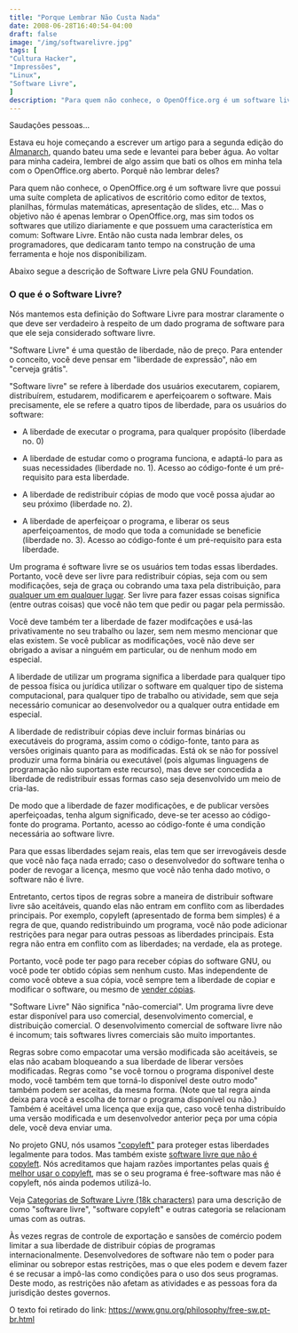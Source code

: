 ```yaml
---
title: "Porque Lembrar Não Custa Nada"
date: 2008-06-28T16:40:54-04:00
draft: false
image: "/img/softwarelivre.jpg"
tags: [
"Cultura Hacker",
"Impressões",
"Linux",
"Software Livre",
]
description: "Para quem não conhece, o OpenOffice.org é um software livre que possui uma suíte completa de aplicativos de escritório como editor de textos, planilhas, fórmulas matemáticas, apresentação de slides, etc... Mas o objetivo não é apenas lembrar o OpenOffice.org, mas sim todos os softwares que utilizo diariamente e que possuem uma característica em comum: Software Livre. Então não custa nada lembrar deles, os programadores, que dedicaram tanto tempo na construção de uma ferramenta e hoje nos disponibilizam."
---
```

Saudações pessoas...




Estava eu hoje começando a escrever um artigo para a segunda edição do [Almanarch](https://www.archlinux-br.org/almanarch/), quando bateu uma sede e levantei para beber água. Ao voltar para minha cadeira, lembrei de algo assim que bati os olhos em minha tela com o OpenOffice.org aberto. Porquê não lembrar deles?




Para quem não conhece, o OpenOffice.org é um software livre que possui uma suíte completa de aplicativos de escritório como editor de textos, planilhas, fórmulas matemáticas, apresentação de slides, etc... Mas o objetivo não é apenas lembrar o OpenOffice.org, mas sim todos os softwares que utilizo diariamente e que possuem uma característica em comum: Software Livre. Então não custa nada lembrar deles, os programadores, que dedicaram tanto tempo na construção de uma ferramenta e hoje nos disponibilizam.




Abaixo segue a descrição de Software Livre pela GNU Foundation.




### O que é o Software Livre?




Nós mantemos esta definição do Software Livre para mostrar claramente o que deve ser verdadeiro à respeito de um dado programa de software para que ele seja considerado software livre.




"Software Livre" é uma questão de liberdade, não de preço. Para entender  o conceito, você deve pensar em "liberdade de expressão", não em  "cerveja grátis".




"Software livre" se refere à liberdade dos usuários executarem, copiarem,  distribuírem, estudarem, modificarem e aperfeiçoarem o software. Mais  precisamente, ele se refere a quatro tipos de liberdade, para os usuários  do software:






  * A liberdade de executar o programa, para qualquer propósito    (liberdade no. 0)


  * A liberdade de estudar como o programa funciona, e adaptá-lo para as suas necessidades (liberdade no. 1). Acesso ao código-fonte é um pré-requisito para esta liberdade.


  * A liberdade de redistribuir cópias de modo que você possa ajudar ao    seu próximo (liberdade no. 2).


  * A liberdade de aperfeiçoar o programa, e liberar os seus aperfeiçoamentos, de modo que toda a comunidade se beneficie (liberdade no. 3). Acesso ao código-fonte é um pré-requisito para esta liberdade.




Um programa é software livre se os usuários tem todas essas liberdades. Portanto, você deve ser livre para redistribuir cópias, seja com ou sem modificações, seja de graça ou cobrando uma taxa pela distribuição, para [qualquer um em qualquer lugar](https://www.gnu.org/philosophy/free-sw.pt-br.html#exportcontrol).  Ser livre  para fazer essas coisas significa (entre outras coisas) que você não tem  que pedir ou pagar pela permissão.




Você deve também ter a liberdade de fazer modifcações e usá-las privativamente no seu trabalho ou lazer, sem nem mesmo mencionar que elas existem. Se você publicar as modificações, você não deve ser obrigado a avisar a ninguém em particular, ou de nenhum modo em especial.




A liberdade de utilizar um programa significa a liberdade para qualquer tipo de pessoa física ou jurídica utilizar o software em qualquer tipo de sistema computacional, para qualquer tipo de trabalho ou atividade, sem que seja necessário comunicar ao desenvolvedor ou a qualquer outra entidade em especial.




A liberdade de redistribuir cópias deve incluir formas binárias ou executáveis do programa, assim como o código-fonte, tanto para as versões originais quanto para as modificadas. Está ok se não for possível produzir uma forma binária ou executável (pois algumas linguagens de programação não suportam este recurso), mas deve ser concedida a liberdade de redistribuir essas formas caso seja desenvolvido um meio de cria-las.




De modo que a liberdade de fazer modificações, e de publicar versões aperfeiçoadas, tenha algum significado, deve-se ter acesso ao código-fonte do programa. Portanto, acesso ao código-fonte é uma condição necessária ao software livre.




Para que essas liberdades sejam reais, elas tem que ser irrevogáveis desde que você não faça nada errado; caso o desenvolvedor do software tenha o poder de revogar a licença, mesmo que você não tenha dado motivo, o software não é livre.




Entretanto, certos tipos de regras sobre a maneira de distribuir software livre são aceitáveis, quando elas não entram em conflito com as liberdades principais. Por exemplo, copyleft (apresentado de forma bem simples) é a regra de que, quando redistribuindo um programa, você não pode adicionar restrições para negar para outras pessoas as liberdades principais. Esta regra não entra em conflito com as liberdades; na verdade, ela as protege.




Portanto, você pode ter pago para receber cópias do software GNU, ou você pode ter obtido cópias sem nenhum custo. Mas independente de como você obteve a sua cópia, você sempre tem a liberdade de copiar e modificar o software, ou mesmo de [vender cópias](https://www.gnu.org/philosophy/selling.html).




"Software Livre" Não significa "não-comercial". Um programa livre deve estar disponível para uso comercial, desenvolvimento comercial, e distribuição comercial. O desenvolvimento comercial de software livre não é incomum; tais softwares livres comerciais são muito importantes.




Regras sobre como empacotar uma versão modificada são aceitáveis, se elas não acabam bloqueando a sua liberdade de liberar versões modificadas. Regras como "se você tornou o programa disponível deste modo, você também tem que torná-lo disponível deste outro modo" também podem ser aceitas, da mesma forma. (Note que tal regra ainda deixa para você a escolha de tornar o programa disponível ou não.) Também é aceitável uma licença que exija que, caso você tenha distribuído uma versão modificada e um desenvolvedor anterior peça por uma cópia dele, você deva enviar uma.




No projeto GNU, nós usamos [ "copyleft"](https://www.gnu.org/copyleft/copyleft.pt-br.html) para proteger estas liberdades legalmente para todos.  Mas também existe  [ software livre que não é copyleft](https://www.gnu.org/philosophy/categories.html#Non-CopyleftedFreeSoftware).  Nós acreditamos que hajam razões  importantes pelas quais [é melhor  usar o copyleft](https://www.gnu.org/philosophy/pragmatic.html), mas se o seu programa é free-software mas não é  copyleft, nós ainda podemos utilizá-lo.




Veja [Categorias de Software Livre   (18k characters)](https://www.gnu.org/philosophy/categories.html) para uma descrição de como "software livre", "software copyleft"  e outras categoria se relacionam umas com as outras.




Às vezes regras de controle de exportação e sansões de comércio podem limitar a sua liberdade de distribuir cópias de programas internacionalmente. Desenvolvedores de software não tem o poder para eliminar ou sobrepor estas restrições, mas o que eles podem e devem fazer é se recusar a impô-las como condições para o uso dos seus programas. Deste modo, as restrições não afetam as atividades e as pessoas fora da jurisdição destes governos.




O texto foi retirado do link: https://www.gnu.org/philosophy/free-sw.pt-br.html

